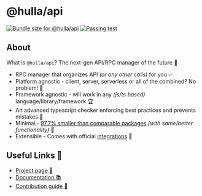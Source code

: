 # @hulla/api

<a href="https://pkg-size.dev/@hulla/api"><img src="https://pkg-size.dev/badge/bundle/1216" title="Bundle size for @hulla/api"></a>
<a href="https://github.com/hulladev/api/actions/workflows/check.yml"><img src="https://github.com/hulladev/api/actions/workflows/check.yml/badge.svg" title="Passing test"></a>

## About

What is `@hulla/api`? The next-gen API/RPC manager of the future 🚀

- RPC manager that organizes API _(or any other calls)_ for you ✅
- Platform agnostic - client, server, serverless or all of the combined? No problem! 💎
- Framework agnostic - will work in any _(js/ts based)_ language/library/framework.🏆
- An advanced typescript checker enforcing best practices and prevents mistakes 🦸
- Minimal - [97.7% smaller than comparable packages](https://hulla.dev/docs/api/#caveat-package-size) _(with same/better functionality)_ 🤯
- Extensible - Comes with official [integrations](https://hulla.dev/docs/api/integrations) 🧩

## Useful Links 🔗

- [Project page 👀](https://hulla.dev/projects/api)
- [Documentation 📚](https://hulla.dev/docs/api)
- [Contribution guide 💪](CONTRIBUTING.md)

